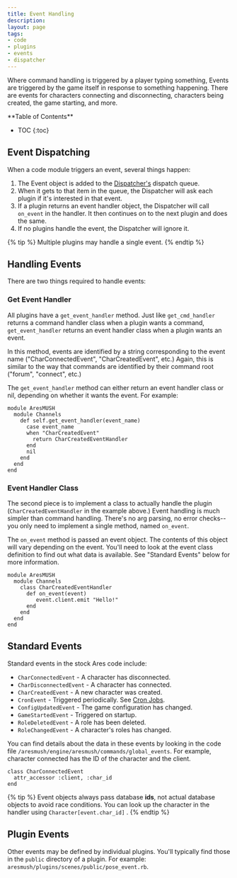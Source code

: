 ```yaml
---
title: Event Handling
description:
layout: page
tags: 
- code
- plugins
- events
- dispatcher
---
```


Where command handling is triggered by a player typing something, Events are triggered by the game itself in response to something happening.  There are events for characters connecting and disconnecting, characters being created, the game starting, and more.

<div id="inline_toc" markdown="1">
**Table of Contents**

* TOC
{:toc}
</div>

## Event Dispatching

When a code module triggers an event, several things happen:

1. The Event object is added to the [Dispatcher's](/tutorials/code/dispatcher.html) dispatch queue.  
2. When it gets to that item in the queue, the Dispatcher will ask each plugin if it's interested in that event.  
3. If a plugin returns an event handler object, the Dispatcher will call `on_event` in the handler.  It then continues on to the next plugin and does the same.
4. If no plugins handle the event, the Dispatcher will ignore it.

{% tip %} 
Multiple plugins may handle a single event.
{% endtip %}

## Handling Events

There are two things required to handle events:

### Get Event Handler

All plugins have a `get_event_handler` method.  Just like `get_cmd_handler` returns a command handler class when a plugin wants a command, `get_event_handler` returns an event handler class when a plugin wants an event.

In this method, events are identified by a string corresponding to the event name ("CharConnectedEvent", "CharCreatedEvent", etc.)  Again, this is similar to the way that commands are identified by their command root ("forum", "connect", etc.)

The `get_event_handler` method can either return an event handler class or nil, depending on whether it wants the event.  For example:

    module AresMUSH
      module Channels
        def self.get_event_handler(event_name) 
          case event_name
          when "CharCreatedEvent"
            return CharCreatedEventHandler
          end
          nil
        end
      end
    end

### Event Handler Class

The second piece is to implement a class to actually handle the plugin (`CharCreatedEventHandler` in the example above.)  Event handling is much simpler than command handling.  There's no arg parsing, no error checks--you only need to implement a single method, named `on_event`.

The `on_event` method is passed an event object.  The contents of this object will vary depending on the event.  You'll need to look at the event class definition to find out what data is available.  See "Standard Events" below for more information.

    module AresMUSH
      module Channels
        class CharCreatedEventHandler
          def on_event(event)
             event.client.emit "Hello!"
          end
        end
      end
    end

## Standard Events

Standard events in the stock Ares code include:

* `CharConnectedEvent` - A character has disconnected.
* `CharDisconnectedEvent` - A character has connected.
* `CharCreatedEvent` - A new character was created.
* `CronEvent` - Triggered periodically.  See [Cron Jobs](/tutorials/code/cron.html).
* `ConfigUpdatedEvent` - The game configuration has changed.
* `GameStartedEvent` - Triggered on startup.
* `RoleDeletedEvent` - A role has been deleted. 
* `RoleChangedEvent` - A character's roles has changed.

You can find details about the data in these events by looking in the code file `/aresmush/engine/aresmush/commands/global_events`.  For example, character connected has the ID of the character and the client.

    class CharConnectedEvent
      attr_accessor :client, :char_id
    end

{% tip %} 
Event objects always pass database **ids**, not actual database objects to avoid race conditions.  You can look up the character in the handler using  <code>Character[event.char_id]</code> .
{% endtip %}

## Plugin Events

Other events may be defined by individual plugins. You'll typically find those in the `public` directory of a plugin.  For example: `aresmush/plugins/scenes/public/pose_event.rb`.
